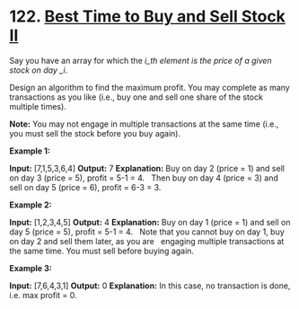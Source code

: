 # 122. [Best Time to Buy and Sell Stock II](https://leetcode.com/problems/best-time-to-buy-and-sell-stock-ii/)

Say you have an array for which the _i_th element is the price of a given stock on day \_i_.

Design an algorithm to find the maximum profit. You may complete as many transactions as you like (i.e., buy one and sell one share of the stock multiple times).

**Note:** You may not engage in multiple transactions at the same time (i.e., you must sell the stock before you buy again).

**Example 1:**

**Input:** \[7,1,5,3,6,4\]
**Output:** 7
**Explanation:** Buy on day 2 (price = 1) and sell on day 3 (price = 5), profit = 5-1 = 4.
  Then buy on day 4 (price = 3) and sell on day 5 (price = 6), profit = 6-3 = 3.

**Example 2:**

**Input:** \[1,2,3,4,5\]
**Output:** 4
**Explanation:** Buy on day 1 (price = 1) and sell on day 5 (price = 5), profit = 5-1 = 4.
  Note that you cannot buy on day 1, buy on day 2 and sell them later, as you are
  engaging multiple transactions at the same time. You must sell before buying again.

**Example 3:**

**Input:** \[7,6,4,3,1\]
**Output:** 0
**Explanation:** In this case, no transaction is done, i.e. max profit = 0.
